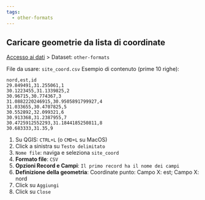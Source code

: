 ```yaml
---
tags:
  - other-formats
---
```

## Caricare geometrie da lista di coordinate
[Accesso ai dati](Accesso%20ai%20dati.md) > Dataset: `other-formats`

File da usare: `site_coord.csv`
Esempio di contenuto (prime 10 righe):
```csv
nord,est,id
29.849491,31.255061,1
30.1223455,31.1339825,2
30.96715,30.774367,3
31.0882220246915,30.9505891799927,4
31.033655,30.4707825,5
30.552892,32.099321,6
30.913368,31.2387955,7
30.4725912552293,31.1844185250811,8
30.683333,31.35,9
```
1. Su QGIS: `CTRL+L` (o `CMD+L` su MacOS)
2. Click a sinistra su `Testo delimitato`
3. `Nome file`: naviga e seleziona `site_coord`
4. **Formato file**: `CSV`
5. **Opzioni Record e Campi**: `Il primo record ha il nome dei campi`
6. **Definizione della geometria**: Coordinate punto: Campo X: est; Campo X: nord
7. Click su `Aggiungi`
8. Click su `Close`
